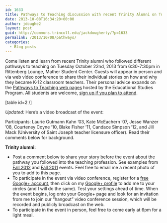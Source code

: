 ```yaml
---
id: 1633
title: Pathways to Teaching discussion with recent Trinity Alumni on Tuesday, Oct 22nd at 6:30pm in Rittenberg Lounge
date: 2013-10-08T16:34:20+00:00
author: jdoughe2
layout: post
guid: http://commons.trincoll.edu/jackdougherty/?p=1633
permalink: /2013/10/08/pathways/
categories:
  - Blog posts
---
```

Come listen and learn from recent Trinity alumni who followed different pathways to teaching on Tuesday October 22nd, 2013 from 6:30-7:30pm in Rittenberg Lounge, Mather Student Center. Guests will appear in person and via web video conference to share their individual stories on how and why they became K-12 classroom teachers. Their personal advice expands on the <a title="pathways" href="http://www.trincoll.edu/Academics/MajorsAndMinors/educational/pathways/Pages/default.aspx" target="_blank">Pathways to Teaching web pages</a> hosted by the Educational Studies Program. All students are welcome, <a href="http://trincoll.experience.com/stu/public_event_profile?event_hnd=452811#.UlxJviZ1MdI.email" target="_blank">sign up if you plan to attend</a>.

[table id=2 /]

_Updated:_ Here&#8217;s a video broadcast of the event:



Participants: Laurie Gutmann Kahn &#8217;03, Kate McEachern &#8217;07, Jesse Wanzer &#8217;08, Courteney Coyne &#8217;10, Blake Fisher &#8217;11, Candace Simpson &#8217;12, and Jill Mack (University of Saint Joseph teacher licensure officer). Read their comments below for background.

**Trinity alumni:**

  * Post a comment below to share your story before the event about the pathway you followed into the teaching profession. See examples from <a href="http://commons.trincoll.edu/jackdougherty/2012/10/02/teaching/" target="_blank">Fall 2012</a> and <a href="http://commons.trincoll.edu/jackdougherty/2011/10/15/discuss-pathways-to-teaching/" target="_blank">Fall 2011</a> events. Feel free to email me a recent photo of you to add to this page.
  * To participate in the event via video conference, register for a <a href="https://plus.google.com/" target="_blank">free Google+ account</a>, then click on my <a href="https://plus.google.com/u/0/116038132633700368848/posts" target="_blank">Google+ profile</a> to add me to your circles (and I will do the same). Test your settings ahead of time. When the event begins, log onto your Google+ page and look for an invitation from me to join our &#8220;hangout&#8221; video conference session, which will be recorded and publicly broadcast on the web.
  * To participate in the event in person, feel free to come early at 6pm for a light meal.